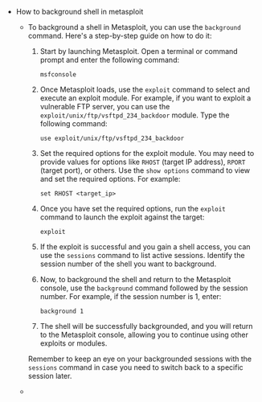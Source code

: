 - How to background shell in metasploit
	- To background a shell in Metasploit, you can use the `background` command. Here's a step-by-step guide on how to do it:
	  
	  1. Start by launching Metasploit. Open a terminal or command prompt and enter the following command:
	     ```
	     msfconsole
	     ```
	  
	  2. Once Metasploit loads, use the `exploit` command to select and execute an exploit module. For example, if you want to exploit a vulnerable FTP server, you can use the `exploit/unix/ftp/vsftpd_234_backdoor` module. Type the following command:
	     ```
	     use exploit/unix/ftp/vsftpd_234_backdoor
	     ```
	  
	  3. Set the required options for the exploit module. You may need to provide values for options like `RHOST` (target IP address), `RPORT` (target port), or others. Use the `show options` command to view and set the required options. For example:
	     ```
	     set RHOST <target_ip>
	     ```
	  
	  4. Once you have set the required options, run the `exploit` command to launch the exploit against the target:
	     ```
	     exploit
	     ```
	  
	  5. If the exploit is successful and you gain a shell access, you can use the `sessions` command to list active sessions. Identify the session number of the shell you want to background.
	  
	  6. Now, to background the shell and return to the Metasploit console, use the `background` command followed by the session number. For example, if the session number is 1, enter:
	     ```
	     background 1
	     ```
	  
	  7. The shell will be successfully backgrounded, and you will return to the Metasploit console, allowing you to continue using other exploits or modules.
	  
	  Remember to keep an eye on your backgrounded sessions with the `sessions` command in case you need to switch back to a specific session later.
	-